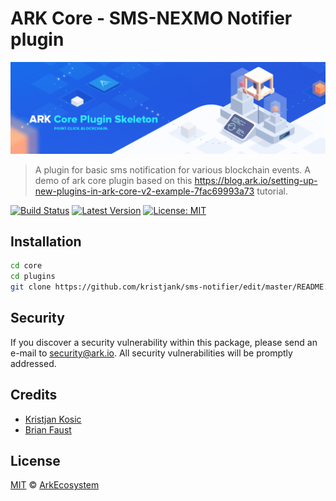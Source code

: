 # ARK Core - SMS-NEXMO Notifier plugin

<p align="center">
    <img src="https://github.com/ArkEcosystem/core-plugin-skeleton/blob/master/banner.png" />
</p>

> A plugin for basic sms notification for various blockchain events. A demo of ark core plugin based on
this https://blog.ark.io/setting-up-new-plugins-in-ark-core-v2-example-7fac69993a73 tutorial.


[![Build Status](https://img.shields.io/travis/ArkEcosystem/core-plugin-skeleton/master.svg?style=flat-square)](https://travis-ci.org/ArkEcosystem/core-plugin-skeleton)
[![Latest Version](https://img.shields.io/github/release/ArkEcosystem/core-plugin-skeleton.svg?style=flat-square)](https://github.com/ArkEcosystem/core-plugin-skeleton/releases)
[![License: MIT](https://img.shields.io/badge/License-MIT-yellow.svg)](https://opensource.org/licenses/MIT)

## Installation

```bash
cd core
cd plugins
git clone https://github.com/kristjank/sms-notifier/edit/master/README.md
```

## Security

If you discover a security vulnerability within this package, please send an e-mail to security@ark.io. All security vulnerabilities will be promptly addressed.

## Credits

- [Kristjan Kosic](https://github.com/kristjank)
- [Brian Faust](https://github.com/kristjank)

## License

[MIT](LICENSE) © [ArkEcosystem](https://ark.io)
